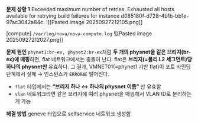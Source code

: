 **문제 상황 1**
Exceeded maximum number of retries. Exhausted all hosts available for retrying build failures for instance d085180f-d728-4b1b-bb1e-97ac3042a84c.
![[Pasted image 20250927212105.png]]

[compute] `/var/log/nova/nova-compute.log`
![[Pasted image 20250927212027.png]]

**문제 원인**
`phynet1:br-ex, phynet2:br-ex`처럼 **두 개의 physnet을 같은 브리지(br-ex)에 매핑**하면, flat 네트워크에서는 충돌이 난다. flat은 **브리지(=물리 L2 세그먼트)당 하나의 physnet만** 유효하다. 그 결과, VMNET01(=phynet1 기반 flat)이 포트 바인딩 단계에서 실패 → 인스턴스가 `ERROR`로 떨어진다.
- `flat` 타입에서는 **“브리지 하나 ↔ 하나의 physnet 이름”** 만 유효함
- `vlan` 네트워크라면 같은 브리지에 여러 physnet을 매핑해서 VLAN ID로 분리하는 게 가능

**해결 방법**
geneve 타입으로 selfservice 네트워크 생성함